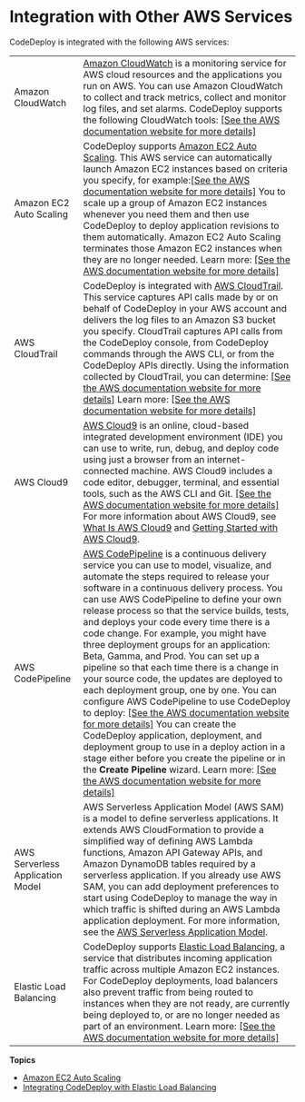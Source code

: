 # Integration with Other AWS Services<a name="integrations-aws"></a>

CodeDeploy is integrated with the following AWS services:


|  |  | 
| --- |--- |
| Amazon CloudWatch |  [Amazon CloudWatch](https://docs.aws.amazon.com/AmazonCloudWatch/latest/DeveloperGuide/) is a monitoring service for AWS cloud resources and the applications you run on AWS\. You can use Amazon CloudWatch to collect and track metrics, collect and monitor log files, and set alarms\. CodeDeploy supports the following CloudWatch tools:  [\[See the AWS documentation website for more details\]](http://docs.aws.amazon.com/codedeploy/latest/userguide/integrations-aws.html)  | 
| Amazon EC2 Auto Scaling |  CodeDeploy supports [Amazon EC2 Auto Scaling](https://aws.amazon.com/autoscaling)\. This AWS service can automatically launch Amazon EC2 instances based on criteria you specify, for example:[\[See the AWS documentation website for more details\]](http://docs.aws.amazon.com/codedeploy/latest/userguide/integrations-aws.html) You to scale up a group of Amazon EC2 instances whenever you need them and then use CodeDeploy to deploy application revisions to them automatically\. Amazon EC2 Auto Scaling terminates those Amazon EC2 instances when they are no longer needed\. Learn more: [\[See the AWS documentation website for more details\]](http://docs.aws.amazon.com/codedeploy/latest/userguide/integrations-aws.html)  | 
| AWS CloudTrail |  CodeDeploy is integrated with [AWS CloudTrail](https://docs.aws.amazon.com/awscloudtrail/latest/userguide/)\. This service captures API calls made by or on behalf of CodeDeploy in your AWS account and delivers the log files to an Amazon S3 bucket you specify\. CloudTrail captures API calls from the CodeDeploy console, from CodeDeploy commands through the AWS CLI, or from the CodeDeploy APIs directly\. Using the information collected by CloudTrail, you can determine: [\[See the AWS documentation website for more details\]](http://docs.aws.amazon.com/codedeploy/latest/userguide/integrations-aws.html) Learn more: [\[See the AWS documentation website for more details\]](http://docs.aws.amazon.com/codedeploy/latest/userguide/integrations-aws.html)  | 
| AWS Cloud9 |  [AWS Cloud9](https://docs.aws.amazon.com/cloud9/latest/user-guide/) is an online, cloud\-based integrated development environment \(IDE\) you can use to write, run, debug, and deploy code using just a browser from an internet\-connected machine\. AWS Cloud9 includes a code editor, debugger, terminal, and essential tools, such as the AWS CLI and Git\. [\[See the AWS documentation website for more details\]](http://docs.aws.amazon.com/codedeploy/latest/userguide/integrations-aws.html) For more information about AWS Cloud9, see [ What Is AWS Cloud9](https://docs.aws.amazon.com/cloud9/latest/user-guide/welcom.html) and [Getting Started with AWS Cloud9](https://docs.aws.amazon.com/cloud9/latest/user-guide/get-started.html)\.  | 
| AWS CodePipeline |  [AWS CodePipeline](https://docs.aws.amazon.com/codepipeline/latest/userguide/) is a continuous delivery service you can use to model, visualize, and automate the steps required to release your software in a continuous delivery process\. You can use AWS CodePipeline to define your own release process so that the service builds, tests, and deploys your code every time there is a code change\. For example, you might have three deployment groups for an application: Beta, Gamma, and Prod\. You can set up a pipeline so that each time there is a change in your source code, the updates are deployed to each deployment group, one by one\. You can configure AWS CodePipeline to use CodeDeploy to deploy: [\[See the AWS documentation website for more details\]](http://docs.aws.amazon.com/codedeploy/latest/userguide/integrations-aws.html) You can create the CodeDeploy application, deployment, and deployment group to use in a deploy action in a stage either before you create the pipeline or in the **Create Pipeline** wizard\. Learn more: [\[See the AWS documentation website for more details\]](http://docs.aws.amazon.com/codedeploy/latest/userguide/integrations-aws.html)  | 
| AWS Serverless Application Model |  AWS Serverless Application Model \(AWS SAM\) is a model to define serverless applications\. It extends AWS CloudFormation to provide a simplified way of defining AWS Lambda functions, Amazon API Gateway APIs, and Amazon DynamoDB tables required by a serverless application\. If you already use AWS SAM, you can add deployment preferences to start using CodeDeploy to manage the way in which traffic is shifted during an AWS Lambda application deployment\. For more information, see the [AWS Serverless Application Model](https://github.com/awslabs/serverless-application-model)\.  | 
| Elastic Load Balancing |  CodeDeploy supports [Elastic Load Balancing](https://docs.aws.amazon.com/ElasticLoadBalancing/latest/DeveloperGuide/elastic-load-balancing.html), a service that distributes incoming application traffic across multiple Amazon EC2 instances\.  For CodeDeploy deployments, load balancers also prevent traffic from being routed to instances when they are not ready, are currently being deployed to, or are no longer needed as part of an environment\. Learn more: [\[See the AWS documentation website for more details\]](http://docs.aws.amazon.com/codedeploy/latest/userguide/integrations-aws.html)  | 

**Topics**
+ [Amazon EC2 Auto Scaling](integrations-aws-auto-scaling.md)
+ [Integrating CodeDeploy with Elastic Load Balancing](integrations-aws-elastic-load-balancing.md)